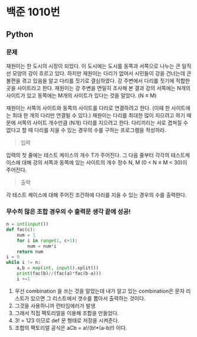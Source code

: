 # 백준 1010번
## Python
### 문제

재원이는 한 도시의 시장이 되었다. 이 도시에는 도시를 동쪽과 서쪽으로 나누는 큰 일직선 모양의 강이 흐르고 있다. 하지만 재원이는 다리가 없어서 시민들이 강을 건너는데 큰 불편을 겪고 있음을 알고 다리를 짓기로 결심하였다. 강 주변에서 다리를 짓기에 적합한 곳을 사이트라고 한다. 재원이는 강 주변을 면밀히 조사해 본 결과 강의 서쪽에는 N개의 사이트가 있고 동쪽에는 M개의 사이트가 있다는 것을 알았다. (N ≤ M)

재원이는 서쪽의 사이트와 동쪽의 사이트를 다리로 연결하려고 한다. (이때 한 사이트에는 최대 한 개의 다리만 연결될 수 있다.) 재원이는 다리를 최대한 많이 지으려고 하기 때문에 서쪽의 사이트 개수만큼 (N개) 다리를 지으려고 한다. 다리끼리는 서로 겹쳐질 수 없다고 할 때 다리를 지을 수 있는 경우의 수를 구하는 프로그램을 작성하라.


> 입력

입력의 첫 줄에는 테스트 케이스의 개수 T가 주어진다. 그 다음 줄부터 각각의 테스트케이스에 대해 강의 서쪽과 동쪽에 있는 사이트의 개수 정수 N, M (0 < N ≤ M < 30)이 주어진다.

> 출력

각 테스트 케이스에 대해 주어진 조건하에 다리를 지을 수 있는 경우의 수를 출력한다.

### 무수히 많은 조합 경우의 수 출력문 생각 끝에 성공!
```python
n = int(input())
def fac(c):
    num = 1
    for i in range(1, c+1):
        num = num*i
    return num
i = 0
while i != n:
    a,b = map(int, input().split())
    print(fac(b)//(fac(a)*fac(b-a)))
    i +=1
```
1. 우선 combination 을 쓰는 것을 알았는데 내가 알고 있는 combination은 문자 리스트가 있으면 그 리스트에서 갯수를 뽑아서 출력하는 것이다.
2. 그것을 사용하니까 런타임에러가 발생
3. 그래서 직접 팩토리얼을 이용해 조합을 만들었다.
4. 3! = 1*2*3 이므로 def 문 형태로 저장을 시켜준다.
5. 조합의 팩토리얼 공식은 aCb = a!/(b!*(a-b)!) 이다.